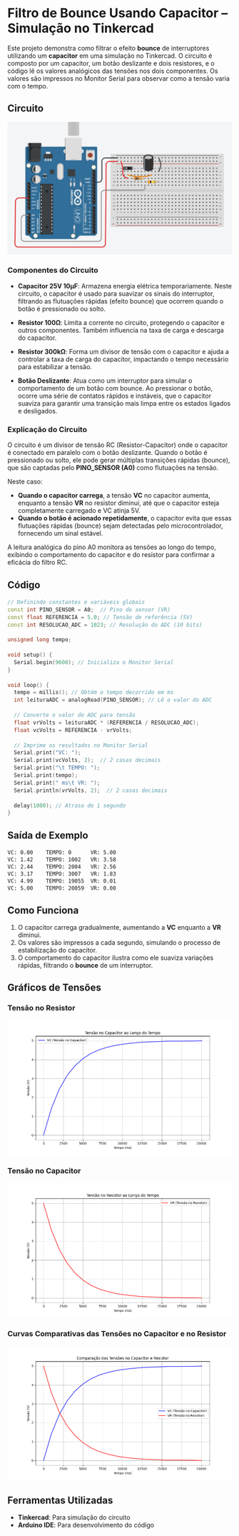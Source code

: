 # Filtro de Bounce Usando Capacitor – Simulação no Tinkercad  

Este projeto demonstra como filtrar o efeito **bounce** de interruptores utilizando um **capacitor** em uma simulação no Tinkercad. O circuito é composto por um capacitor, um botão deslizante e dois resistores, e o código lê os valores analógicos das tensões nos dois componentes. Os valores são impressos no Monitor Serial para observar como a tensão varia com o tempo.

## Circuito  

![Circuito](img/circuit.png)  

### Componentes do Circuito  

- **Capacitor 25V 10&micro;F**: Armazena energia elétrica temporariamente. Neste circuito, o capacitor é usado para suavizar os sinais do interruptor, filtrando as flutuações rápidas (efeito bounce) que ocorrem quando o botão é pressionado ou solto.

- **Resistor 100&Omega;**: Limita a corrente no circuito, protegendo o capacitor e outros componentes. Também influencia na taxa de carga e descarga do capacitor.

- **Resistor 300k&Omega;**: Forma um divisor de tensão com o capacitor e ajuda a controlar a taxa de carga do capacitor, impactando o tempo necessário para estabilizar a tensão.

- **Botão Deslizante**: Atua como um interruptor para simular o comportamento de um botão com bounce. Ao pressionar o botão, ocorre uma série de contatos rápidos e instáveis, que o capacitor suaviza para garantir uma transição mais limpa entre os estados ligados e desligados.

### Explicação do Circuito  

O circuito é um divisor de tensão RC (Resistor-Capacitor) onde o capacitor é conectado em paralelo com o botão deslizante. Quando o botão é pressionado ou solto, ele pode gerar múltiplas transições rápidas (bounce), que são captadas pelo **PINO_SENSOR (A0)** como flutuações na tensão. 

Neste caso:
- **Quando o capacitor carrega**, a tensão **VC** no capacitor aumenta, enquanto a tensão **VR** no resistor diminui, até que o capacitor esteja completamente carregado e VC atinja 5V.
- **Quando o botão é acionado repetidamente**, o capacitor evita que essas flutuações rápidas (bounce) sejam detectadas pelo microcontrolador, fornecendo um sinal estável.

A leitura analógica do pino A0 monitora as tensões ao longo do tempo, exibindo o comportamento do capacitor e do resistor para confirmar a eficácia do filtro RC.

## Código  

```cpp
// Definindo constantes e variáveis globais
const int PINO_SENSOR = A0;  // Pino do sensor (VR)
const float REFERENCIA = 5.0; // Tensão de referência (5V)
const int RESOLUCAO_ADC = 1023; // Resolução do ADC (10 bits)

unsigned long tempo;

void setup() {
  Serial.begin(9600); // Inicializa o Monitor Serial
}

void loop() {
  tempo = millis(); // Obtém o tempo decorrido em ms
  int leituraADC = analogRead(PINO_SENSOR); // Lê o valor do ADC

  // Converte o valor do ADC para tensão
  float vrVolts = leituraADC * (REFERENCIA / RESOLUCAO_ADC);
  float vcVolts = REFERENCIA - vrVolts;

  // Imprime os resultados no Monitor Serial
  Serial.print("VC: ");
  Serial.print(vcVolts, 2);  // 2 casas decimais
  Serial.print("\t TEMPO: ");
  Serial.print(tempo);
  Serial.print(" ms\t VR: ");
  Serial.println(vrVolts, 2);  // 2 casas decimais

  delay(1000); // Atraso de 1 segundo
}
```

## Saída de Exemplo  

```
VC: 0.00    TEMPO: 0      VR: 5.00
VC: 1.42    TEMPO: 1002   VR: 3.58
VC: 2.44    TEMPO: 2004   VR: 2.56
VC: 3.17    TEMPO: 3007   VR: 1.83
VC: 4.99    TEMPO: 19055  VR: 0.01
VC: 5.00    TEMPO: 20059  VR: 0.00
```

## Como Funciona  
1. O capacitor carrega gradualmente, aumentando a **VC** enquanto a **VR** diminui.  
2. Os valores são impressos a cada segundo, simulando o processo de estabilização do capacitor.  
3. O comportamento do capacitor ilustra como ele suaviza variações rápidas, filtrando o **bounce** de um interruptor.  

## Gráficos de Tensões

### Tensão no Resistor  
![Gráfico VR](img/capacitor_voltage.png)  

### Tensão no Capacitor  
![Gráfico VC](img/resistor_voltage.png)  

### Curvas Comparativas das Tensões no Capacitor e no Resistor  
![Comparação VC e VR](img/voltages_comparison.png)  

## Ferramentas Utilizadas  
- **Tinkercad**: Para simulação do circuito  
- **Arduino IDE**: Para desenvolvimento do código  